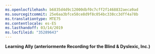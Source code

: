 ```yaml
---
ms.openlocfilehash: b6835d4d9c12000dbf0c7cff2f1468832aeca9ad
ms.sourcegitcommit: 25e6aa3bfce58ce8d9f8c054bc338cc3dff4a78b
ms.translationtype: MTE75
ms.contentlocale: es-ES
ms.lasthandoff: 03/14/2019
ms.locfileid: "35289643"
---
```

**Learning Ally (anteriormente Recording for the Blind &amp; Dyslexic, Inc.)** 